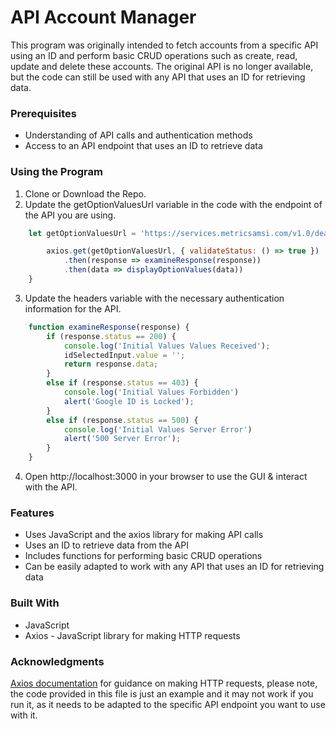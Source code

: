 # API Account Manager

This program was originally intended to fetch accounts from a specific API using an ID and perform basic CRUD operations such as create, read, update and delete these accounts. The original API is no longer available, but the code can still be used with any API that uses an ID for retrieving data.


### Prerequisites
- Understanding of API calls and authentication methods
- Access to an API endpoint that uses an ID to retrieve data

### Using the Program
1. Clone or Download the Repo.
2. Update the getOptionValuesUrl variable in the code with the endpoint of the API you are using.
```javascript
    let getOptionValuesUrl = 'https://services.metricsamsi.com/v1.0/dealers/Options/' + idSelected + '?apiKey=81c14de2-6891-461b-9ea6-3ed218675b8f';

        axios.get(getOptionValuesUrl, { validateStatus: () => true })
            .then(response => examineResponse(response))
            .then(data => displayOptionValues(data))
    }
```
3. Update the headers variable with the necessary authentication information for the API.
```javascript
    function examineResponse(response) {
        if (response.status == 200) {
            console.log('Initial Values Values Received');
            idSelectedInput.value = '';
            return response.data;
        }
        else if (response.status == 403) {
            console.log('Initial Values Forbidden')
            alert('Google ID is Locked');
        }
        else if (response.status == 500) {
            console.log('Initial Values Server Error')
            alert('500 Server Error');
        }
    }
```
4. Open http://localhost:3000 in your browser to use the GUI & interact with the API.



### Features
- Uses JavaScript and the axios library for making API calls
- Uses an ID to retrieve data from the API
- Includes functions for performing basic CRUD operations
- Can be easily adapted to work with any API that uses an ID for retrieving data

### Built With
- JavaScript
- Axios - JavaScript library for making HTTP requests

### Acknowledgments
[Axios documentation](https://axios-http.com/docs/intro) for guidance on making HTTP requests,
please note, the code provided in this file is just an example and it may not work if you run it, as it needs to be adapted to the specific API endpoint you want to use with it.
